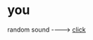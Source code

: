 # you
random sound ----> [click](https://cdn.discordapp.com/attachments/874303640469393479/921861771172659280/aaaaaa.mp3)
